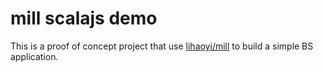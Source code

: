 # mill scalajs demo

This is a proof of concept project that use [lihaoyi/mill](http://www.lihaoyi.com/mill) to build a simple BS application.